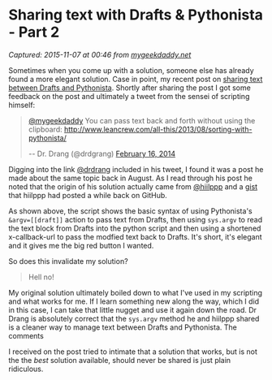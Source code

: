 # Sharing text with Drafts & Pythonista - Part 2

_Captured: 2015-11-07 at 00:46 from [mygeekdaddy.net](http://mygeekdaddy.net/2014/02/17/sharing-text-with-drafts-pythonista-part-2/)_

Sometimes when you come up with a solution, someone else has already found a more elegant solution. Case in point, my recent post on [sharing text between Drafts and Pythonista](http://mygeekdaddy.net/2014/02/16/getting-pythonista-to-return-text-back-to-drafts/). Shortly after sharing the post I got some feedback on the post and ultimately a tweet from the sensei of scripting himself:

> [@mygeekdaddy](https://twitter.com/mygeekdaddy) You can pass text back and forth without using the clipboard: <http://www.leancrew.com/all-this/2013/08/sorting-with-pythonista/>
> 
> -- Dr. Drang (@drdgrang) [February 16, 2014](https://twitter.com/drdrang/statuses/435082449417023488)

Digging into the link [@drdrang](https://twitter.com/drdrang) included in his tweet, I found it was a post he made about the same topic back in August. As I read through his post he noted that the origin of his solution actually came from [@hiilppp](https://twitter.com/hiilppp) and a [gist](https://gist.github.com/hiilppp/6139407) that hiilppp had posted a while back on GitHub.

As shown above, the script shows the basic syntax of using Pythonista's `&argv=[[draft]]` action to pass text from Drafts, then using `sys.argv` to read the text block from Drafts into the python script and then using a shortened x-callback-url to pass the modfied text back to Drafts. It's short, it's elegant and it gives me the big red button I wanted.

So does this invalidate my solution?

> Hell no! 

My original solution ultimately boiled down to what I've used in my scripting and what works for me. If I learn something new along the way, which I did in this case, I can take that little nugget and use it again down the road. Dr Drang is absolutely correct that the `sys.argv` method he and hiilppp shared is a cleaner way to manage text between Drafts and Pythonista. The comments

I received on the post tried to intimate that a solution that works, but is not the the _best_ solution available, should never be shared is just plain ridiculous. 
